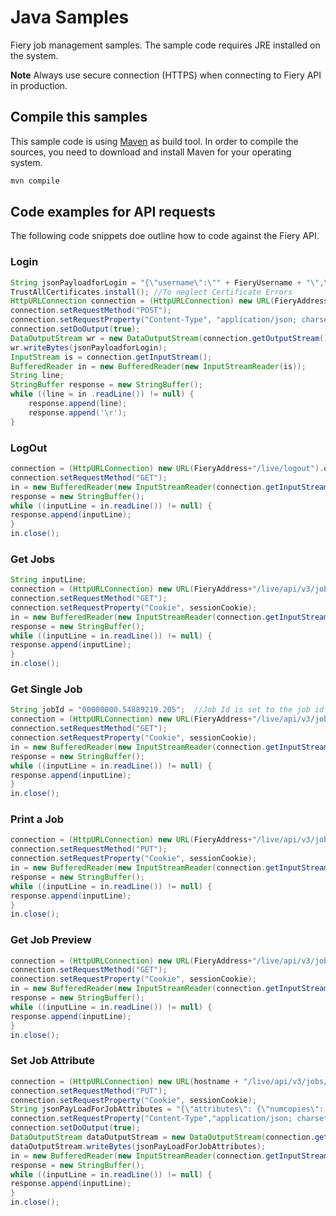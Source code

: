 Java Samples
===============

Fiery job management samples. The sample code requires JRE installed on the system.

**Note** Always use secure connection (HTTPS) when connecting to Fiery API in production.


## Compile this samples

This sample code is using [Maven](http://maven.apache.org/) as build tool.
In order to compile the sources, you need to download and install Maven for your operating system.

```bash
mvn compile
```

## Code examples for API requests

The following code snippets doe outline how to code against the Fiery API.

### Login

```java
String jsonPayloadforLogin = "{\"username\":\"" + FieryUsername + "\",\"password\":\"" + FieryPassword + "\",\"accessrights\":{\"a1\":\"" + FieryAPIAccessKey + "\"}}";
TrustAllCertificates.install(); //To neglect Certificate Errors
HttpURLConnection connection = (HttpURLConnection) new URL(FieryAddress + "/live/api/v3/login").openConnection();
connection.setRequestMethod("POST");
connection.setRequestProperty("Content-Type", "application/json; charset=utf-8");
connection.setDoOutput(true);
DataOutputStream wr = new DataOutputStream(connection.getOutputStream());
wr.writeBytes(jsonPayloadforLogin);
InputStream is = connection.getInputStream();
BufferedReader in = new BufferedReader(new InputStreamReader(is));
String line;
StringBuffer response = new StringBuffer();
while ((line = in .readLine()) != null) {
	response.append(line);
	response.append('\r');
}
```

### LogOut

```java
connection = (HttpURLConnection) new URL(FieryAddress+"/live/logout").openConnection();
connection.setRequestMethod("GET");
in = new BufferedReader(new InputStreamReader(connection.getInputStream()));
response = new StringBuffer();
while ((inputLine = in.readLine()) != null) {
response.append(inputLine);
}
in.close();
```

### Get Jobs

```java
String inputLine;
connection = (HttpURLConnection) new URL(FieryAddress+"/live/api/v3/jobs").openConnection();
connection.setRequestMethod("GET");
connection.setRequestProperty("Cookie", sessionCookie);
in = new BufferedReader(new InputStreamReader(connection.getInputStream()));
response = new StringBuffer();
while ((inputLine = in.readLine()) != null) {
response.append(inputLine);
}
in.close();
```

### Get Single Job

```java
String jobId = "00000000.54889219.205";  //Job Id is set to the job id of the required job.
connection = (HttpURLConnection) new URL(FieryAddress+"/live/api/v3/jobs/"+jobId).openConnection();
connection.setRequestMethod("GET");
connection.setRequestProperty("Cookie", sessionCookie);
in = new BufferedReader(new InputStreamReader(connection.getInputStream()));
response = new StringBuffer();
while ((inputLine = in.readLine()) != null) {
response.append(inputLine);
}		
in.close();
```

### Print a Job

```java
connection = (HttpURLConnection) new URL(FieryAddress+"/live/api/v3/jobs/" + jobId+ "/print").openConnection();
connection.setRequestMethod("PUT");
connection.setRequestProperty("Cookie", sessionCookie);
in = new BufferedReader(new InputStreamReader(connection.getInputStream()));
response = new StringBuffer();
while ((inputLine = in.readLine()) != null) {
response.append(inputLine);
}
in.close();
```

### Get Job Preview

```java
connection = (HttpURLConnection) new URL(FieryAddress+"/live/api/v3/jobs/" + jobId+ "/preview/1").openConnection();
connection.setRequestMethod("GET");
connection.setRequestProperty("Cookie", sessionCookie);
in = new BufferedReader(new InputStreamReader(connection.getInputStream()));
response = new StringBuffer();
while ((inputLine = in.readLine()) != null) {
response.append(inputLine);
}
in.close();
```

### Set Job Attribute

```java
connection = (HttpURLConnection) new URL(hostname + "/live/api/v3/jobs/"+jobId ).openConnection();
connection.setRequestMethod("PUT");
connection.setRequestProperty("Cookie", sessionCookie);
String jsonPayLoadForJobAttributes = "{\"attributes\": {\"numcopies\": \"10\"}}"; 
connection.setRequestProperty("Content-Type","application/json; charset=utf-8");
connection.setDoOutput(true);
DataOutputStream dataOutputStream = new DataOutputStream(connection.getOutputStream());
dataOutputStream.writeBytes(jsonPayLoadForJobAttributes);
in = new BufferedReader(new InputStreamReader(connection.getInputStream()));
response = new StringBuffer();
while ((inputLine = in.readLine()) != null) {
response.append(inputLine);
}
in.close();
```


